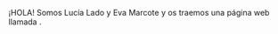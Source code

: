 
<!DOCTYPE html>
<html>
    <head>
        <title>Viajando a Londres</title>
       </head>
    <body>
<p>
¡HOLA! Somos Lucía Lado y Eva Marcote y os traemos una página web llamada <a href="https://lucialado2020.github.io/hosting/”>”Viajando a  Londres</a>inspirada en la estética de <a href="https://elpais.com/especiales/2019/el-co2-en-el-cambio-climatico/"“Qué es El cambio climático” ></a>.
</p>
</body> 
</html>
